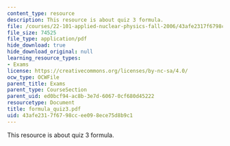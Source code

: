 ```yaml
---
content_type: resource
description: This resource is about quiz 3 formula.
file: /courses/22-101-applied-nuclear-physics-fall-2006/43afe2317f6798ccee098ece75d8b9c1_formula_quiz3.pdf
file_size: 74525
file_type: application/pdf
hide_download: true
hide_download_original: null
learning_resource_types:
- Exams
license: https://creativecommons.org/licenses/by-nc-sa/4.0/
ocw_type: OCWFile
parent_title: Exams
parent_type: CourseSection
parent_uid: ed0bcf94-ac8b-3e7d-6067-0cf680d45222
resourcetype: Document
title: formula_quiz3.pdf
uid: 43afe231-7f67-98cc-ee09-8ece75d8b9c1
---
```

This resource is about quiz 3 formula.